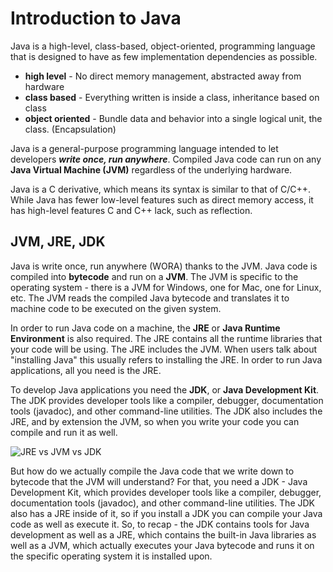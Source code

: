 # Introduction to Java
Java is a high-level, class-based, object-oriented, programming language that is designed to have as few implementation dependencies as possible. 
 - **high level** - No direct memory management, abstracted away from hardware
 - **class based** - Everything written is inside a class, inheritance based on class
 - **object oriented** - Bundle data and behavior into a single logical unit, the class. (Encapsulation)

Java is a general-purpose programming language intended to let developers ***write once, run anywhere***. Compiled Java code can run on any **Java Virtual Machine (JVM)** regardless of the underlying hardware.  
  
Java is a C derivative, which means its syntax is similar to that of C/C++. While Java has fewer low-level features such as direct memory access, it has high-level features C and C++ lack, such as reflection.  
  
## JVM, JRE, JDK
Java is write once, run anywhere (WORA) thanks to the JVM. Java code is compiled into **bytecode** and run on a **JVM**. The JVM is specific to the operating system - there is a JVM for Windows, one for Mac, one for Linux, etc. The JVM reads the compiled Java bytecode and translates it to machine code to be executed on the given system.
  
In order to run Java code on a machine, the **JRE** or **Java Runtime Environment** is also required. The JRE contains all the runtime libraries that your code will be using. The JRE includes the JVM. When users talk about "installing Java" this usually refers to installing the JRE. In order to run Java applications, all you need is the JRE.
  
To develop Java applications you need the **JDK**, or **Java Development Kit**. The JDK provides developer tools like a compiler, debugger, documentation tools (javadoc), and other command-line utilities. The JDK also includes the JRE, and by extension the JVM, so when you write your code you can compile and run it as well. 
  
![JRE vs JVM vs JDK](https://raw.githubusercontent.com/LiquidLessonPlans/Full_Stack_Java_Extended_4_1/main/JDK_JRE_JVM.PNG) 




But how do we actually compile the Java code that we write down to bytecode that the JVM will understand? For that, you need a JDK - Java Development Kit, which provides developer tools like a compiler, debugger, documentation tools (javadoc), and other command-line utilities. The JDK also has a JRE inside of it, so if you install a JDK you can compile your Java code as well as execute it.
So, to recap - the JDK contains tools for Java development as well as a JRE, which contains the built-in Java libraries as well as a JVM, which actually executes your Java bytecode and runs it on the specific operating system it is installed upon.
